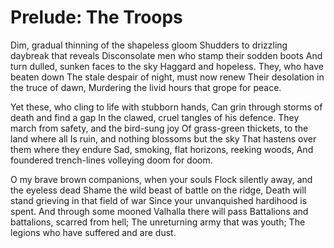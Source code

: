 # Prelude: The Troops

Dim, gradual thinning of the shapeless gloom
Shudders to drizzling daybreak that reveals
Disconsolate men who stamp their sodden boots
And turn dulled, sunken faces to the sky
Haggard and hopeless. They, who have beaten down
The stale despair of night, must now renew
Their desolation in the truce of dawn,
Murdering the livid hours that grope for peace.

Yet these, who cling to life with stubborn hands,
Can grin through storms of death and find a gap
In the clawed, cruel tangles of his defence.
They march from safety, and the bird-sung joy
Of grass-green thickets, to the land where all
Is ruin, and nothing blossoms but the sky
That hastens over them where they endure
Sad, smoking, flat horizons, reeking woods,
And foundered trench-lines volleying doom for doom.

O my brave brown companions, when your souls
Flock silently away, and the eyeless dead
Shame the wild beast of battle on the ridge,
Death will stand grieving in that field of war
Since your unvanquished hardihood is spent.
And through some mooned Valhalla there will pass
Battalions and battalions, scarred from hell;
The unreturning army that was youth;
The legions who have suffered and are dust.
